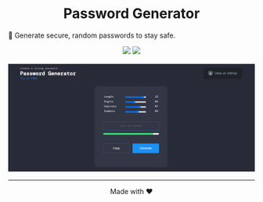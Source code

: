 
<h1 align="center">Password Generator </h1>
<p>🚀 Generate secure, random passwords to stay safe.</p>
<div align="center">
<a href="https://mhyar-nsi.github.io/clock/"><img src="https://img.shields.io/badge/PSG-DEMO-%2338ef7d?style=for-the-badge"></a>
<a href="https://mhyar-nsi.github.io/Password-Generator"><img src="https://img.shields.io/github/languages/code-size/mhyar-nsi/Password-Generator?color=%23a770ef&logo=github&style=for-the-badge"></a>
</div><br>
<img src="https://github.com/Mhyar-nsi/Password-Generator/blob/main/image/screenshot.png">

<hr>
<p align="center">Made with ❤️</p>
